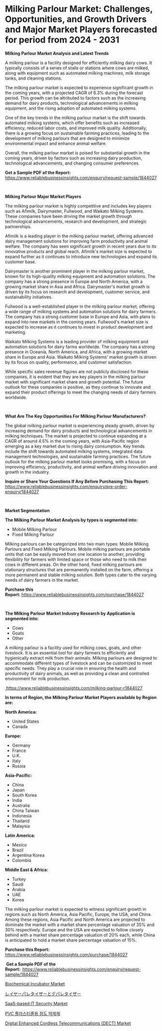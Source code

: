 <p><h1>Milking Parlour Market: Challenges, Opportunities, and Growth Drivers and Major Market Players forecasted for period from 2024 - 2031</h1></p><p><strong>Milking Parlour Market Analysis and Latest Trends</strong></p>
<p><p>A milking parlour is a facility designed for efficiently milking dairy cows. It typically consists of a series of stalls or stations where cows are milked, along with equipment such as automated milking machines, milk storage tanks, and cleaning stations.</p><p>The milking parlour market is expected to experience significant growth in the coming years, with a projected CAGR of 6.3% during the forecast period. This growth can be attributed to factors such as the increasing demand for dairy products, technological advancements in milking equipment, and the rising adoption of automated milking systems.</p><p>One of the key trends in the milking parlour market is the shift towards automated milking systems, which offer benefits such as increased efficiency, reduced labor costs, and improved milk quality. Additionally, there is a growing focus on sustainable farming practices, leading to the development of milking parlours that are designed to minimize environmental impact and enhance animal welfare.</p><p>Overall, the milking parlour market is poised for substantial growth in the coming years, driven by factors such as increasing dairy production, technological advancements, and changing consumer preferences.</p></p>
<p><strong>Get a Sample PDF of the Report:&nbsp;</strong> <a href="https://www.reliablebusinessinsights.com/enquiry/request-sample/1844027">https://www.reliablebusinessinsights.com/enquiry/request-sample/1844027</a></p>
<p>&nbsp;</p>
<p><strong>Milking Parlour Major Market Players</strong></p>
<p><p>The milking parlour market is highly competitive and includes key players such as Afimilk, Dairymaster, Fullwood, and Waikato Milking Systems. These companies have been driving the market growth through technological advancements, research and development, and strategic partnerships.</p><p>Afimilk is a leading player in the milking parlour market, offering advanced dairy management solutions for improving farm productivity and animal welfare. The company has seen significant growth in recent years due to its innovative products and global reach. Afimilk's market size is expected to expand further as it continues to introduce new technologies and expand its customer base.</p><p>Dairymaster is another prominent player in the milking parlour market, known for its high-quality milking equipment and automation solutions. The company has a strong presence in Europe and North America, with a growing market share in Asia and Africa. Dairymaster's market growth is driven by its focus on research and development, customer service, and sustainability initiatives.</p><p>Fullwood is a well-established player in the milking parlour market, offering a wide range of milking systems and automation solutions for dairy farmers. The company has a strong customer base in Europe and Asia, with plans to expand into new markets in the coming years. Fullwood's market size is expected to increase as it continues to invest in product development and marketing.</p><p>Waikato Milking Systems is a leading provider of milking equipment and automation solutions for dairy farms worldwide. The company has a strong presence in Oceania, North America, and Africa, with a growing market share in Europe and Asia. Waikato Milking Systems' market growth is driven by its focus on quality, performance, and customer satisfaction.</p><p>While specific sales revenue figures are not publicly disclosed for these companies, it is evident that they are key players in the milking parlour market with significant market share and growth potential. The future outlook for these companies is positive, as they continue to innovate and expand their product offerings to meet the changing needs of dairy farmers worldwide.</p></p>
<p>&nbsp;</p>
<p><strong>What Are The Key Opportunities For Milking Parlour Manufacturers?</strong></p>
<p><p>The global milking parlour market is experiencing steady growth, driven by increasing demand for dairy products and technological advancements in milking techniques. The market is projected to continue expanding at a CAGR of around 4.5% in the coming years, with Asia-Pacific region emerging as a key market due to rising dairy consumption. Key trends include the shift towards automated milking systems, integrated data management technologies, and sustainable farming practices. The future outlook for the milking parlour market looks promising, with a focus on improving efficiency, productivity, and animal welfare driving innovation and growth in the industry.</p></p>
<p><strong>Inquire or Share Your Questions If Any Before Purchasing This Report:</strong> <a href="https://www.reliablebusinessinsights.com/enquiry/pre-order-enquiry/1844027">https://www.reliablebusinessinsights.com/enquiry/pre-order-enquiry/1844027</a></p>
<p>&nbsp;</p>
<p><strong>Market Segmentation</strong></p>
<p><strong>The Milking Parlour Market Analysis by types is segmented into:</strong></p>
<p><ul><li>Mobile Milking Parlour</li><li>Fixed Milking Parlour</li></ul></p>
<p><p>Milking parlours can be categorized into two main types: Mobile Milking Parlours and Fixed Milking Parlours. Mobile milking parlours are portable units that can be easily moved from one location to another, providing flexibility for farmers with limited space or those who need to milk their cows in different areas. On the other hand, fixed milking parlours are stationary structures that are permanently installed on the farm, offering a more permanent and stable milking solution. Both types cater to the varying needs of dairy farmers in the market.</p></p>
<p><strong>Purchase this Report:&nbsp;</strong><a href="https://www.reliablebusinessinsights.com/purchase/1844027">https://www.reliablebusinessinsights.com/purchase/1844027</a></p>
<p>&nbsp;</p>
<p><strong>The Milking Parlour Market Industry Research by Application is segmented into:</strong></p>
<p><ul><li>Cows</li><li>Goats</li><li>Other</li></ul></p>
<p><p>A milking parlour is a facility used for milking cows, goats, and other livestock. It is an essential tool for dairy farmers to efficiently and hygienically extract milk from their animals. Milking parlours are designed to accommodate different types of livestock and can be customized to meet specific needs. They play a crucial role in ensuring the health and productivity of dairy animals, as well as providing a clean and controlled environment for milk production.</p></p>
<p><a href="https://www.reliablebusinessinsights.com/milking-parlour-r1844027">&nbsp;https://www.reliablebusinessinsights.com/milking-parlour-r1844027</a></p>
<p><strong>In terms of Region, the Milking Parlour Market Players available by Region are:</strong></p>
<p>
    <p> <strong> North America: </strong>
        <ul>
            <li>United States</li>
            <li>Canada</li>
        </ul>
        </p> 
    <p> <strong> Europe: </strong>
        <ul>
            <li>Germany</li>
            <li>France</li>
            <li>U.K.</li>
            <li>Italy</li>
            <li>Russia</li>
        </ul>
        </p> 
    <p> <strong> Asia-Pacific: </strong>
        <ul>
            <li>China</li>
            <li>Japan</li>
            <li>South Korea</li>
            <li>India</li>
            <li>Australia</li>
            <li>China Taiwan</li>
            <li>Indonesia</li>
            <li>Thailand</li>
            <li>Malaysia</li>
        </ul>
        </p> 
    <p> <strong> Latin America: </strong>
        <ul>
            <li>Mexico</li>
            <li>Brazil</li>
            <li>Argentina Korea</li>
            <li>Colombia</li>
        </ul>
        </p> 
    <p> <strong> Middle East & Africa: </strong>
        <ul>
            <li>Turkey</li>
            <li>Saudi</li>
            <li>Arabia</li>
            <li>UAE</li>
            <li>Korea</li>
        </ul>
    </p>
    </p>
<p><p>The milking parlour market is expected to witness significant growth in regions such as North America, Asia Pacific, Europe, the USA, and China. Among these regions, Asia Pacific and North America are projected to dominate the market with a market share percentage valuation of 35% and 30% respectively. Europe and the USA are expected to follow closely behind with a market share percentage valuation of 20% each, while China is anticipated to hold a market share percentage valuation of 15%.</p></p>
<p><strong>Purchase this Report: </strong><a href="https://www.reliablebusinessinsights.com/purchase/1844027">https://www.reliablebusinessinsights.com/purchase/1844027</a></p>
<p>&nbsp;<strong>Get a Sample PDF of the Report:&nbsp;&nbsp;</strong><a href="https://www.reliablebusinessinsights.com/enquiry/request-sample/1844027">https://www.reliablebusinessinsights.com/enquiry/request-sample/1844027</a></p>
<p><strong></strong></p>
<p><p><a href="https://issuu.com/reportprime-2/docs/biochemical-incubator-market-size-2030.pptx">Biochemical Incubator Market</a></p><p><a href="https://github.com/DeonBoer2023/Market-Research-Report-List-1/blob/main/9774056155029.md">レイヤーパレタイザーとデパレタイザー</a></p><p><a href="https://github.com/mancsybtousav/Market-Research-Report-List-3/blob/main/saas-based-it-security-market.md">SaaS-based IT Security Market</a></p><p><a href="https://github.com/asratman/Market-Research-Report-List-1/blob/main/1727198165697.md">PVC 플라스티졸용 점도 억제제</a></p><p><a href="https://github.com/maudAbbott7/Market-Research-Report-List-1/blob/main/digital-enhanced-cordless-telecommunications-dect-market.md">Digital Enhanced Cordless Telecommunications (DECT) Market</a></p></p>
